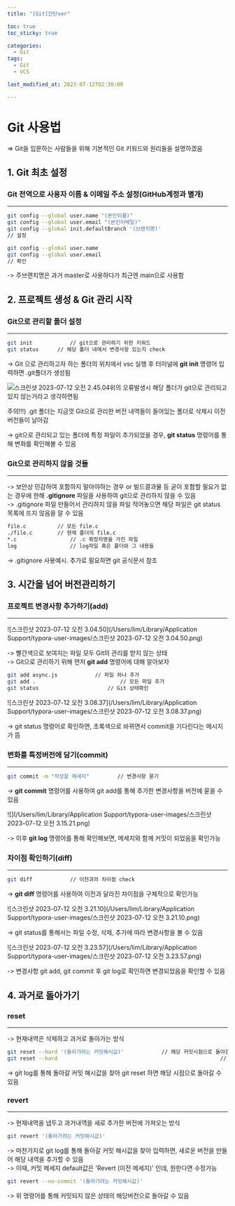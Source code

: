 ```yaml
---
title: "[Git]간단ver"

toc: true
toc_sticky: true

categories:
  - Git
tags:
  - Git
  - VCS

last_modified_at: 2023-07-12T02:30:00

---
```


# Git 사용법

=> Git을 입문하는 사람들을 위해 기본적인 Git 키워드와 원리들을 설명하겠음



## 1. Git 최초 설정

### Git 전역으로 사용자 이름 & 이메일 주소 설정(GitHub계정과 별개)

---

``` bash
git config --global user.name "(본인이름)"
git config --global user.email "(본인이메일)"
git config --global init.defaultBranch '(브랜치명)'
// 설정

git config --global user.name
git config --global user.email
// 확인
```

-> 주브랜치명은 과거 master로 사용하다가 최근엔 main으로 사용함



## 2. 프로젝트 생성 & Git 관리 시작

### Git으로 관리할 폴더 설정

---

``` bash
git init			// git으로 관리하기 위한 키워드
git status		// 해당 폴더 내에서 변경사항 있는지 check
```

-> Git 으로 관리하고자 하는 폴더의 위치에서 vsc 실행 후 터미널에 **git init** 명령어 입력하면 .git폴더가 생성됨

<img src="/Users/lim/Library/Application Support/typora-user-images/스크린샷 2023-07-12 오전 2.45.04.png" alt="스크린샷 2023-07-12 오전 2.45.04" />위의 오류발생시 해당 폴더가 git으로 관리되고 있지 않는거라고 생각하면됨

주의!!!) .git 폴더는 지금껏 Git으로 관리한 버전 내역들이 들어있는 폴더로 삭제시 이전 버전들이 날아감

-> git으로 관리되고 있는 폴더에 특정 파일이 추가되었을 경우, **git status** 명령어를 통해 변화를 확인해볼 수 있음



### Git으로 관리하지 않을 것들

---

-> 보안상 민감하여 포함하지 말아야하는 경우 or 빌드결과물 등 굳이 포함할 필요가 없는 경우에 한해 **.gitignore** 파일을 사용하여 git으로 관리하지 않을 수 있음  
-> .gitignore 파일 만들어서 관리하지 않을 파일 적어놓으면 해당 파일은 git status 목록에 뜨지 않음을 알 수 있음

``` bash
file.c			// 모든 file.c
./file.c		// 현재 폴더의 file.c
*.c					// .c 확장자명을 가진 파일
log					// log파일 혹은 폴더와 그 내용들
```

-> .gitignore 사용예시. 추가로 필요하면 git 공식문서 참조



## 3. 시간을 넘어 버전관리하기

### 프로젝트 변경사항 추가하기(add)

---

![스크린샷 2023-07-12 오전 3.04.50](/Users/lim/Library/Application Support/typora-user-images/스크린샷 2023-07-12 오전 3.04.50.png)

-> 빨간색으로 보여지는 파일 모두 Git의 관리를 받지 않는 상태  
-> Git으로 관리하기 위해 먼저 **git add** 명령어에 대해 알아보자

``` bash
git add async.js			// 파일 하나 추가
git add .							// 모든 파일 추가
git status						// Git 상태확인
```

![스크린샷 2023-07-12 오전 3.08.37](/Users/lim/Library/Application Support/typora-user-images/스크린샷 2023-07-12 오전 3.08.37.png)

-> git status 명령어로 확인하면, 초록색으로 바뀌면서 commit을 기다린다는 메시지가 뜸



### 변화를 특정버전에 담기(commit)

---

``` bash
git commit -m "작성할 메세지"			// 변경사항 묻기
```

-> **git commit** 명령어를 사용하여 git add를 통해 추가한 변경사항을 버전에 묻을 수 있음



![](/Users/lim/Library/Application Support/typora-user-images/스크린샷 2023-07-12 오전 3.15.21.png)

-> 이후 **git log** 명령어를 통해 확인해보면, 메세지와 함께 커밋이 되었음을 확인가능



### 차이점 확인하기(diff)

---

``` bash
git diff			// 이전과의 차이점 check
```

-> **git diff** 명령어를 사용하여 이전과 달라진 차이점을 구체적으로 확인가능



![스크린샷 2023-07-12 오전 3.21.10](/Users/lim/Library/Application Support/typora-user-images/스크린샷 2023-07-12 오전 3.21.10.png)

-> git status를 통해서는 파일 수정, 삭제, 추가에 따라 변경사항을 볼 수 있음



![스크린샷 2023-07-12 오전 3.23.57](/Users/lim/Library/Application Support/typora-user-images/스크린샷 2023-07-12 오전 3.23.57.png)

-> 변경사항 git add, git commit 후 git log로 확인하면 변경되었음을 확인할 수 있음



## 4. 과거로 돌아가기

### reset

---

-> 현재내역은 삭제하고 과거로 돌아가는 방식

``` bash
git reset --hard '(돌아가려는 커밋해시값)'			// 해당 커밋시점으로 돌아감
git reset --hard													// 아직 커밋되지 않은 내역을 지우고 최종 커밋의 상태로 돌아감
```

-> git log를 통해 돌아갈 커밋 해시값을 찾아 git reset 하면 해당 시점으로 돌아갈 수 있음



### revert

---

-> 현재내역을 냅두고 과거내역을 새로 추가한 버전에 가져오는 방식

``` bash
git revert '(돌아가려는 커밋해시값)'
```

-> 마찬가지로 git log를 통해 돌아갈 커밋 해시값을 찾아 입력하면, 새로운 버전을 만들어 해당 내역을 추가할 수 있음  
-> 이때, 커밋 메세지 default값은 'Revert (이전 메세지)' 인데, 원한다면 수정가능



``` bash
git revert --no-commit '(돌아가려는 커밋해시값)'
```

-> 위 명령어를 통해 커밋되지 않은 상태의 해당버전으로 돌아갈 수 있음